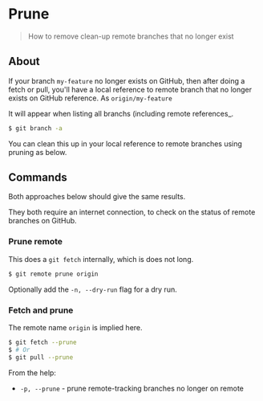 # Prune
> How to remove clean-up remote branches that no longer exist


## About

If your branch `my-feature` no longer exists on GitHub, then after doing a fetch or pull, you'll have a local reference to remote branch that no longer exists on GitHub reference. As `origin/my-feature`

It will appear when listing all branchs (including remote references_.

```sh
$ git branch -a
```

You can clean this up in your local reference to remote branches using pruning as below.


## Commands

Both approaches below should give the same results.

They both require an internet connection, to check on the status of remote branches on GitHub.

### Prune remote

This does a `git fetch` internally, which is does not long.

```sh
$ git remote prune origin
```

Optionally add the `-n, --dry-run` flag for a dry run.

### Fetch and prune

The remote name `origin` is implied here.

```sh
$ git fetch --prune
$ # Or
$ git pull --prune
```


From the help:

- `-p, --prune` - prune remote-tracking branches no longer on remote
